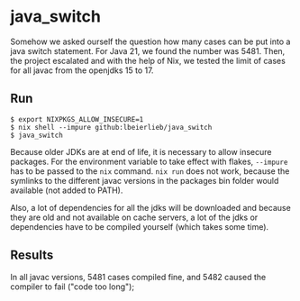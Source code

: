# java_switch

Somehow we asked ourself the question how many cases can be put into a java switch statement.
For Java 21, we found the number was 5481.
Then, the project escalated and with the help of Nix, we tested the limit of cases for all javac from the openjdks 15 to 17.

## Run

```
$ export NIXPKGS_ALLOW_INSECURE=1
$ nix shell --impure github:lbeierlieb/java_switch
$ java_switch
```

Because older JDKs are at end of life, it is necessary to allow insecure packages.
For the environment variable to take effect with flakes, `--impure` has to be passed to the `nix` command.
`nix run` does not work, because the symlinks to the different javac versions in the packages bin folder would available (not added to PATH).

Also, a lot of dependencies for all the jdks will be downloaded and because they are old and not available on cache servers, a lot of the jdks or dependencies have to be compiled yourself (which takes some time).

## Results

In all javac versions, 5481 cases compiled fine, and 5482 caused the compiler to fail ("code too long");
